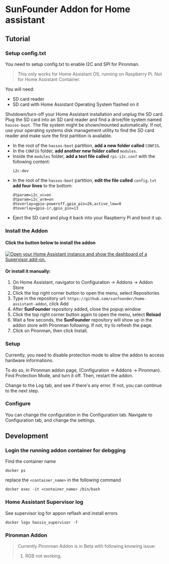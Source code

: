 # SunFounder Addon for Home assistant

## Tutorial

### Setup config.txt

You need to setup config.txt to enable I2C and SPI for Pironman.

> This only works for Home Assistant OS, running on Raspberry Pi. Not for Home Assistant Container.

You will need:

 - SD card reader
 - SD card with Home Assistant Operating System flashed on it

Shutdown/turn-off your Home Assistant installation and unplug the SD card. Plug the SD card into an SD card reader and find a drive/file system named `hassos-boot`. The file system might be shown/mounted automatically. If not, use your operating systems disk management utility to find the SD card reader and make sure the first partition is available.

 - In the root of the `hassos-boot` partition, **add a new folder called** `CONFIG`.
 - In the `CONFIG` folder, **add another new folder called** `modules`.
 - Inside the `modules` folder, **add a text file called** `rpi-i2c.conf` with the following content:
    ```
    i2c-dev
    ```
 - In the root of the `hassos-boot` partition, **edit the file called** `config.txt` **add four lines** to the bottom:
    ```
    dtparam=i2c_vc=on
    dtparam=i2c_arm=on
    dtoverlay=gpio-poweroff,gpio_pin=26,active_low=0
    dtoverlay=gpio-ir,gpio_pin=13
    ```
 - Eject the SD card and plug it back into your Raspberry Pi and boot it up.

### Install the Addon

#### Click the button below to install the addon

[![Open your Home Assistant instance and show the dashboard of a Supervisor add-on.](https://my.home-assistant.io/badges/supervisor_addon.svg)](https://my.home-assistant.io/redirect/supervisor_addon/?addon=6fa7f6d2_pironman&repository_url=https%3A%2F%2Fgithub.com%2Fsunfounder%2Fhome-assistant-addon)

#### Or install it manually:

1. On Home Assistant, navigator to Configuration -> Addons -> Addon Store
2. Click the top right corner button to open the menu, select Repositories
3. Type in the repository url: `https://github.com/sunfounder/home-assistant-addon`, click Add
4. After **SunFounder** repository added, close the popup window
5. Click the top right corner button again to open the menu, select **Reload**
6. Wait a few seconds, the **SunFounder** repository will show up in the addon store with Pironman following. If not, try to refresh the page.
7. Click on Pironman, then click Install.

### Setup

Currently, you need to disable protection mode to allow the addon to access hardware informations.

To do so, in Pironman addon page, (Configuration -> Addons -> Pironman). Find Protection Mode, and turn it off. Then, restart the addon.

Change to the Log tab, and see if there's any error. If not, you can continue to the next step.

### Configure

You can change the configuration in the Configuration tab. Navigate to Configuration tab, and change the settings.



## Development

### Login the running addon container for debgging

Find the container name
```
docker ps
```

replace the `<container_name>` in the following command
```
docker exec -it <container_name> /bin/bash
```

### Home Assistant Supervisor log

See supervisor log for appon reflash and install errors

```
docker logs hassio_supervisor -f
```

### Pironman Addon

> Currently Pironman Addon is in Beta with following knowing issue:
>   1. RGB not working.
